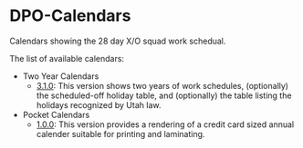 # DPO-Calendars
Calendars showing the 28 day X/O squad work schedual.

The list of available calendars:
* Two Year Calendars
  * [3.1.0](https://cdn.rawgit.com/bstarks/DPO-Calendars/master/docs/udcCal_singleFile.min.html): This version shows two years of work schedules, (optionally) the scheduled-off holiday table, and (optionally) the table listing the holidays recognized by Utah law.
* Pocket Calendars
  * [1.0.0](https://cdn.rawgit.com/bstarks/DPO-Calendars/master/docs/udcCalPocket_1File.html): This version provides a rendering of a credit card sized annual calender suitable for printing and laminating.

